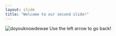 ```yaml
---
layout: slide
title: "Welcome to our second slide!"
---
```

![doyouknowdewae](https://thumbs.gfycat.com/NastyScaryHydra-mobile.jpg)
Use the left arrow to go back!
